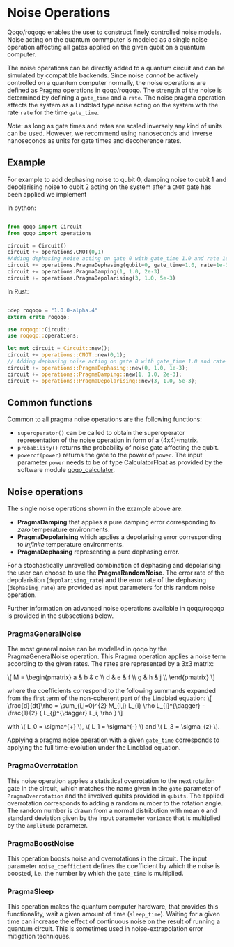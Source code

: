 # Noise Operations

Qoqo/roqoqo enables the user to construct finely controlled noise models. Noise acting on the quantum commputer is modeled as a single noise operation affecting all gates applied on the given qubit on a quantum computer.

The noise operations can be directly added to a quantum circuit and can be simulated by compatible backends. Since noise _cannot_ be actively controlled on a quantum computer normally, the noise operations are defined as [Pragma](pragma.md) operations in qoqo/roqoqo. The strength of the noise is determined by defining a `gate_time` and a `rate`. The noise pragma operation affects the system as a Lindblad type noise acting on the system with the rate `rate` for the time `gate_time`.

_Note_: as long as gate times and rates are scaled inversely any kind of units can be used. However, we recommend using nanoseconds and inverse nanoseconds as units for gate times and decoherence rates.

## Example

For example to add dephasing noise to qubit 0, damping noise to qubit 1 and depolarising noise to qubit 2 acting on the system after a `CNOT` gate has been applied we implement

In python: 

```python

from qoqo import Circuit
from qoqo import operations

circuit = Circuit()
circuit += operations.CNOT(0,1)
#Adding dephasing noise acting on gate 0 with gate_time 1.0 and rate 1e-3
circuit += operations.PragmaDephasing(qubit=0, gate_time=1.0, rate=1e-3)
circuit += operations.PragmaDamping(1, 1.0, 2e-3)
circuit += operations.PragmaDepolarising(3, 1.0, 5e-3)

```

In Rust:

```rust

:dep roqoqo = "1.0.0-alpha.4"
extern crate roqoqo;

use roqoqo::Circuit;
use roqoqo::operations;

let mut circuit = Circuit::new();
circuit += operations::CNOT::new(0,1);
// Adding dephasing noise acting on gate 0 with gate_time 1.0 and rate 1e-3
circuit += operations::PragmaDephasing::new(0, 1.0, 1e-3);
circuit += operations::PragmaDamping::new(1, 1.0, 2e-3);
circuit += operations::PragmaDepolarising::new(3, 1.0, 5e-3);

```


## Common functions
Common to all pragma noise operations are the following functions:
* `superoperator()` can be called to obtain the superoperator representation of the noise operation in form of a (4x4)-matrix.
* `probability()` returns the probability of noise gate affecting the qubit.
* `powercf(power)` returns the gate to the power of `power`. The input parameter `power` needs to be of type CalculatorFloat as provided by the software module [qoqo_calculator](https://github.com/HQSquantumsimulations/qoqo_calculator).


## Noise operations
The single noise operations shown in the example above are:

* **PragmaDamping** that applies a pure damping error corresponding to _zero_ temperature environments.
* **PragmaDepolarising** which applies a depolarising error corresponding to _infinite_ temperature environments.
* **PragmaDephasing** representing a pure dephasing error.

For a stochastically unravelled combination of dephasing and depolarising the user can choose to use the **PragmaRandomNoise**. The error rate of the depolaristion (`depolarising_rate`) and the error rate of the dephasing (`dephasing_rate`) are provided as input parameters for this random noise operation. 

Further information on advanced noise operations available in qoqo/roqoqo is provided in the subsections below. 

### PragmaGeneralNoise

The most general noise can be modelled in qoqo by the PragmaGeneralNoise operation. This Pragma operation applies a noise term according to the given rates. The rates are represented by a 3x3 matrix:

\\[
 M = \begin{pmatrix}
 a & b & c \\\\
 d & e & f \\\\
 g & h & j \\\\
 \end{pmatrix}
\\]

where the coefficients correspond to the following summands expanded from the first term of the non-coherent part of the Lindblad equation:
\\[
 \frac{d}{dt}\rho = \sum_{i,j=0}^{2} M_{i,j} L_{i} \rho L_{j}^{\dagger} - \frac{1}{2} \{ L_{j}^{\dagger} L_i, \rho \}
\\]

with \\( L_0 = \sigma^{+} \\), \\( L_1 = \sigma^{-} \\) and \\( L_3 = \sigma_{z} \\).

Applying a pragma noise operation with a given `gate_time` corresponds to applying the full time-evolution under the Lindblad equation.

### PragmaOverrotation

This noise operation applies a statistical overrotation to the next rotation gate in the circuit, which matches the name given in the `gate` parameter of `PragmaOverrotation` and the involved qubits provided in `qubits`. The applied overrotation corresponds to adding a random number to the rotation angle.
The random number is drawn from a normal distribution with mean `0` and standard deviation given by the input parameter `variance` that is multiplied by the `amplitude` parameter.

### PragmaBoostNoise

This operation boosts noise and overrotations in the circuit. The input parameter `noise_coefficient` defines the coefficient by which the noise is boosted, i.e. the number by which the `gate_time` is multiplied.

### PragmaSleep

This operation makes the quantum computer hardware, that provides this functionality, wait a given amount of time (`sleep_time`). Waiting for a given time can increase the effect of continuous noise on the result of running a quantum circuit. This is sometimes used in noise-extrapolation error mitigation techniques.








